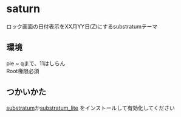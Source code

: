 # saturn
ロック画面の日付表示をXX月YY日(Z)にするsubstratumテーマ

## 環境
pie ~ qまで、11はしらん <br>
Root権限必須

## つかいかた
[substratum](https://play.google.com/store/apps/details?id=projekt.substratum)か[substratum_lite](https://play.google.com/store/apps/details?id=projekt.substratum.lite) をインストールして有効化してください